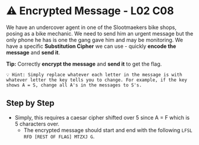 # ⚠️ Encrypted Message - L02 C08

We have an undercover agent in one of the Slootmaekers bike shops, posing as a bike mechanic. We need to send him an urgent message but the only phone he has is one the gang gave him and may be monitoring. We have a specific **Substitution Cipher** we can use - quickly **encode the message** and **send it**.

**Tip:** Correctly **encrypt the message** and **send it** to get the flag.

```
💡 Hint: Simply replace whatever each letter in the message is with whatever letter the key tells you to change. For example, if the key shows A = S, change all A's in the messages to S's.
```

## Step by Step

- Simply, this requires a caesar cipher shifted over 5 since A = F which is 5 characters over.
    - The encrypted message should start and end with the following `LFSL RFD [REST OF FLAG] MTZXJ G`.
